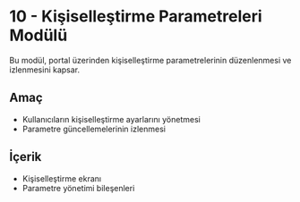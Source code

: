 # 10 - Kişiselleştirme Parametreleri Modülü

Bu modül, portal üzerinden kişiselleştirme parametrelerinin düzenlenmesi ve izlenmesini kapsar.

## Amaç
- Kullanıcıların kişiselleştirme ayarlarını yönetmesi
- Parametre güncellemelerinin izlenmesi

## İçerik
- Kişiselleştirme ekranı
- Parametre yönetimi bileşenleri